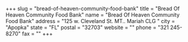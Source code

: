+++
slug = "bread-of-heaven-community-food-bank"
title = "Bread Of Heaven  Community  Food Bank"
name = "Bread Of Heaven  Community  Food Bank"
address = "125  w. Cleveland St.  MT.. Mariah   CLG "
city = "Apopka"
state = "FL"
postal = "32703"
website = ""
phone = "321 245-8270"
fax = ""
+++
